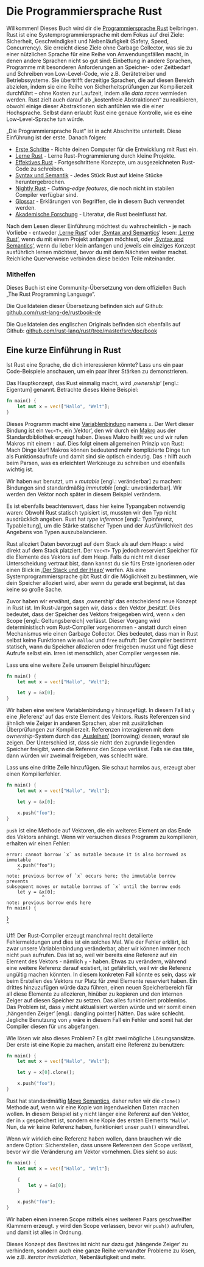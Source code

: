 # Die Programmiersprache Rust

Willkommen! Dieses Buch wird dir die [Programmiersprache Rust][rust] beibringen.
Rust ist eine Systemprogrammiersprache mit dem Fokus auf drei Ziele:
Sicherheit, Geschwindigkeit und Nebenläufigkeit (Safety, Speed, Concurrency).
Sie erreicht diese Ziele ohne Garbage Collector, was sie zu einer nützlichen Sprache
für eine Reihe von Anwendungsfällen macht, in denen andere Sprachen nicht so gut sind:
Einbettung in andere Sprachen, Programme mit besonderen Anforderungen an Speicher-
oder Zeitbedarf und Schreiben von Low-Level-Code, wie z.B. Gerätetreiber und
Betriebssysteme.
Sie übertrifft derzeitige Sprachen, die auf diesen Bereich abzielen, indem sie eine
Reihe von Sicherheitsprüfungen zur Kompilierzeit durchführt – ohne Kosten zur Laufzeit,
indem alle *data races* vermieden werden.
Rust zielt auch darauf ab „kostenfreie Abstraktionen“ zu realisieren, obwohl
einige dieser Abstraktionen sich anfühlen wie die einer Hochsprache.
Selbst dann erlaubt Rust eine genaue Kontrolle, wie es eine Low-Level-Sprache tun würde.

[rust]: https://www.rust-lang.org

„Die Programmiersprache Rust“ ist in acht Abschnitte unterteilt.
Diese Einführung ist der erste. Danach folgen:

* [Erste Schritte][es] - Richte deinen Computer für die Entwicklung mit Rust ein.
* [Lerne Rust][lr] - Lerne Rust-Programmierung durch kleine Projekte.
* [Effektives Rust][er] - Fortgeschrittene Konzepte, um ausgezeichneten Rust-Code zu schreiben.
* [Syntax und Semantik][ss] - Jedes Stück Rust auf kleine Stücke heruntergebrochen.
* [Nightly Rust][nr] - *Cutting-edge features*, die noch nicht im stabilen Compiler verfügbar sind.
* [Glossar][gl] - Erklärungen von Begriffen, die in diesem Buch verwendet werden.
* [Akademische Forschung][bi] - Literatur, die Rust beeinflusst hat.

[es]: Erste_Schritte.html
[lr]: Lerne_Rust.html
[er]: Effektives_Rust.html
[ss]: Syntax_Und_Semantik.html
[nr]: Nightly_Rust.html
[gl]: Glossar.html
[bi]: Bibliografie.html

Nach dem Lesen dieser Einführung möchtest du wahrscheinlich - je nach Vorliebe -
entweder ‚[Lerne Rust][lr]‘ oder ‚[Syntax and Semantics][ss]‘ lesen:
‚[Lerne Rust][lr]‘, wenn du mit einem Projekt anfangen möchtest,
oder ‚[Syntax and Semantics][ss]‘, wenn du lieber klein anfangen und jeweils ein
einziges Konzept ausführlich lernen möchtest, bevor du mit dem Nächsten weiter machst.
Reichliche Querverweise verbinden diese beiden Teile miteinander.

### Mithelfen
Dieses Buch ist eine Community-Übersetzung von dem offiziellen Buch „The Rust Programming Language“.

Die Quelldateien dieser Übersetzung befinden sich auf Github:
[github.com/rust-lang-de/rustbook-de](https://github.com/rust-lang-de/rustbook-de)

Die Quelldateien des englischen Originals befinden sich ebenfalls auf Github:
[github.com/rust-lang/rust/tree/master/src/doc/book](https://github.com/rust-lang/rust/tree/master/src/doc/book)

## Eine kurze Einführung in Rust

Ist Rust eine Sprache, die dich interessieren könnte? Lass uns ein paar 
Code-Beispiele anschauen, um ein paar ihrer Stärken zu demonstrieren.

Das Hauptkonzept, das Rust einmalig macht, wird ‚*ownership*‘ [engl.: Eigentum]
genannt. Betrachte dieses kleine Beispiel:

```rust
fn main() {
    let mut x = vec!["Hallo", "Welt"];
}
```

Dieses Programm macht eine [Variablenbindung][var] namens `x`. Der Wert dieser 
Bindung ist ein `Vec<T>`, ein ‚Vektor‘, den wir durch ein [Makro][macro] 
aus der Standardbibliothek erzeugt haben. Dieses Makro heißt `vec` und wir rufen 
Makros mit einem `!` auf. Dies folgt einem allgemeinen Prinzip von Rust:
Mach Dinge klar! Makros können bedeutend mehr komplizierte Dinge tun als 
Funktionsaufrufe und damit sind sie optisch eindeutig. Das `!` hilft auch beim 
Parsen, was es erleichtert Werkzeuge zu schreiben und ebenfalls wichtig ist.

Wir haben `mut` benutzt, um `x` *mutable* [engl.: veränderbar] zu machen:
Bindungen sind standardmäßig *immutable* [engl.: unveränderbar].
Wir werden den Vektor noch später in diesem Beispiel verändern.

Es ist ebenfalls beachtenswert, dass hier keine Typangaben notwendig waren: 
Obwohl Rust statisch typisiert ist, mussten wir den Typ nicht ausdrücklich 
angeben. Rust hat *type inference* [engl.: Typinferenz, Typableitung], um 
die Stärke statischer Typen und der Ausführlichkeit des Angebens von Typen 
auszubalancieren.

Rust alloziert Daten bevorzugt auf dem Stack als auf dem Heap: `x` wird direkt
auf dem Stack platziert. Der `Vec<T>` Typ jedoch reserviert Speicher für die
Elemente des Vektors auf dem Heap. Falls du nicht mit dieser Unterscheidung
vertraut bist, dann kannst du sie fürs Erste ignorieren oder einen Blick in
[‚Der Stack und der Heap‘][heap] werfen. Als eine Systemprogrammiersprache
gibt Rust dir die Möglichkeit zu bestimmen, wie dein Speicher alloziert wird,
aber wenn du gerade erst beginnst, ist das keine so große Sache.

[var]: Variablenbindung.html
[macro]: Makros.html
[heap]: Der_Stack_Und_Der_Heap.html

Zuvor haben wir erwähnt, dass ‚ownership‘ das entscheidend neue Konzept in Rust ist.
Im Rust-Jargon sagen wir, dass `x` den Vektor ‚besitzt‘. Dies bedeutet, dass der
Speicher des Vektors freigegeben wird, wenn `x` den Scope [engl.: Geltungsbereich]
verlässt. Dieser Vorgang wird deterministisch vom Rust-Compiler
vorgenommen - anstatt durch einen Mechanismus wie einen Garbage Collector.
Dies bedeutet, dass man in Rust selbst keine Funktionen wie `malloc` und
`free` aufruft: Der Compiler bestimmt statisch, wann du Speicher allozieren oder
freigeben musst und fügt diese Aufrufe selbst ein. Irren ist menschlich, aber
Compiler vergessen nie.

Lass uns eine weitere Zeile unserem Beispiel hinzufügen:

```rust
fn main() {
    let mut x = vec!["Hallo", "Welt"];

    let y = &x[0];
}
```

Wir haben eine weitere Variablenbindung `y` hinzugefügt. In diesem Fall ist
`y` eine ‚Referenz‘ auf das erste Element des Vektors. Rusts Referenzen sind
ähnlich wie Zeiger in anderen Sprachen, aber mit zusätzlichen Überprüfungen zur
Kompilierzeit. Referenzen interagieren mit dem *ownership*-System durch das
[‚Ausleihen‘][borrowing] (borrowing) dessen, worauf sie zeigen.
Der Unterschied ist, dass sie nicht den zugrunde liegenden Speicher freigibt,
wenn die Referenz den Scope verlässt. Falls sie das täte,
dann würden wir zweimal freigeben, was schlecht wäre.

[borrowing]: Referenzen_Und_Ausleihen.html

Lass uns eine dritte Zeile hinzufügen. Sie schaut harmlos aus, erzeugt aber
einen Kompilierfehler.

```rust
fn main() {
    let mut x = vec!["Hallo", "Welt"];

    let y = &x[0];

    x.push("foo");
}
```

`push` ist eine Methode auf Vektoren, die ein weiteres Element an das Ende
des Vektors anhängt. Wenn wir versuchen dieses Programm zu kompilieren, erhalten
wir einen Fehler:

```text
error: cannot borrow `x` as mutable because it is also borrowed as immutable
    x.push("foo");
    ^
note: previous borrow of `x` occurs here; the immutable borrow prevents
subsequent moves or mutable borrows of `x` until the borrow ends
    let y = &x[0];
             ^
note: previous borrow ends here
fn main() {

}
^
```
Uff! Der Rust-Compiler erzeugt manchmal recht detailierte Fehlermeldungen und dies ist
ein solches Mal. Wie der Fehler erklärt, ist zwar unsere Variablenbindung veränderbar,
aber wir können immer noch nicht `push` aufrufen. Das ist so, weil wir bereits
eine Referenz auf ein Element des Vektors - nämlich `y` - haben. Etwas zu verändern,
während eine weitere Referenz darauf existiert, ist gefährlich, weil wir die
Referenz ungültig machen könnten. In diesem konkreten Fall könnte es sein, dass
wir beim Erstellen des Vektors nur Platz für zwei Elemente reserviert haben.
Ein drittes hinzuzufügen würde dazu führen, einen neuen Speicherbereich für all
diese Elemente zu allozieren, hinüber zu kopieren und den internen Zeiger auf
diesen Speicher zu setzen. Das alles funktioniert problemlos. Das Problem ist,
dass `y` nicht aktualisiert werden würde und wir somit einen ‚hängenden Zeiger‘
[engl.: dangling pointer] hätten. Das wäre schlecht. Jegliche Benutzung von `y` wäre in
diesem Fall ein Fehler und somit hat der Compiler diesen für uns abgefangen.

Wie lösen wir also dieses Problem? Es gibt zwei mögliche Lösungsansätze.
Der erste ist eine Kopie zu machen, anstatt eine Referenz zu benutzen:

```rust
fn main() {
    let mut x = vec!["Hallo", "Welt"];

    let y = x[0].clone();

    x.push("foo");
}
```

Rust hat standardmäßig [Move Semantics][move], daher rufen wir die `clone()`
Methode auf, wenn wir eine Kopie von irgendwelchen Daten machen wollen.
In diesem Beispiel ist `y` nicht länger eine Referenz auf den Vektor, der in `x`
gespeichert ist, sondern eine Kopie des ersten Elements `"Hallo"`. Nun, da wir
keine Referenz haben, funktioniert unser `push()` einwandfrei.

[move]: Besitz#move-semantics

Wenn wir wirklich eine Referenz haben wollen, dann brauchen wir die andere
Option: Sicherstellen, dass unsere Referenzen den Scope verlässt, bevor wir die
Veränderung am Vektor vornehmen. Dies sieht so aus:

```rust
fn main() {
    let mut x = vec!["Hallo", "Welt"];

    {
        let y = &x[0];
    }

    x.push("foo");
}
```

Wir haben einen inneren Scope mittels eines weiteren Paars geschweifter Klammern
erzeugt. `y` wird den Scope verlassen, bevor wir `push()` aufrufen, und damit
ist alles in Ordnung.

Dieses Konzept des Besitzes ist nicht nur dazu gut ‚hängende Zeiger‘ zu verhindern,
sondern auch eine ganze Reihe verwandter Probleme zu lösen, wie z.B.
*iterator invalidation*, Nebenläufigkeit und mehr.

